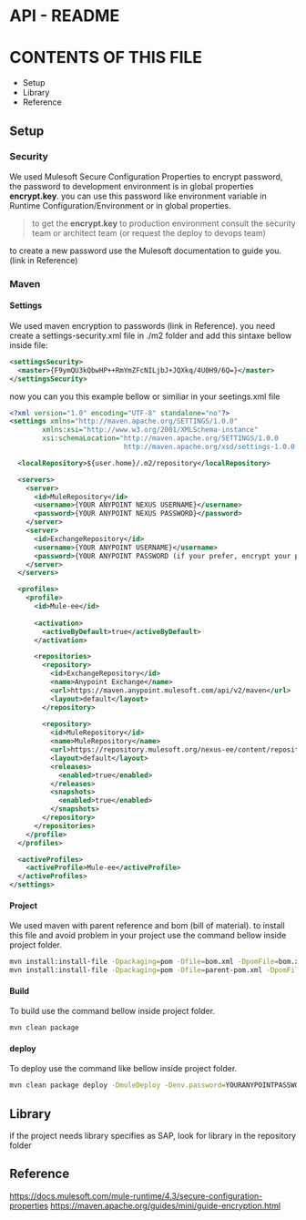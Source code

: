 # API - README
# CONTENTS OF THIS FILE

* Setup
* Library
* Reference

## Setup

### Security
We used Mulesoft Secure Configuration Properties to encrypt password, the password to development environment is in global properties **encrypt.key**.
you can use this password like environment variable in Runtime Configuration/Environment or in global properties.

> to get the **encrypt.key** to production environment consult the security team or architect team (or request the deploy to devops team)

to create a new password use the Mulesoft documentation to guide you. (link in Reference)



### Maven
#### Settings
We used maven encryption to passwords (link in Reference).
you need create a settings-security.xml file in ./m2 folder and add this sintaxe bellow inside file:

```xml
<settingsSecurity>
  <master>{F9ymQU3kQbwHP++RmYmZFcNILjbJ+JQXkq/4U0H9/6Q=}</master>
</settingsSecurity>
```

now you can you this example bellow or similiar in your seetings.xml file

```xml
<?xml version="1.0" encoding="UTF-8" standalone="no"?>
<settings xmlns="http://maven.apache.org/SETTINGS/1.0.0" 
        xmlns:xsi="http://www.w3.org/2001/XMLSchema-instance" 
        xsi:schemaLocation="http://maven.apache.org/SETTINGS/1.0.0
                            http://maven.apache.org/xsd/settings-1.0.0.xsd">

  <localRepository>${user.home}/.m2/repository</localRepository>

  <servers>
    <server>
      <id>MuleRepository</id>
      <username>{YOUR ANYPOINT NEXUS USERNAME}</username>
      <password>{YOUR ANYPOINT NEXUS PASSWORD}</password>
    </server>
    <server>
      <id>ExchangeRepository</id>
      <username>{YOUR ANYPOINT USERNAME}</username>
      <password>{YOUR ANYPOINT PASSWORD (if your prefer, encrypt your password using mater password by settings-security.xml)}</password>
    </server>
  </servers>

  <profiles>
    <profile>
      <id>Mule-ee</id>
      
      <activation>
        <activeByDefault>true</activeByDefault>
      </activation>

      <repositories>
        <repository>
          <id>ExchangeRepository</id>
          <name>Anypoint Exchange</name>
          <url>https://maven.anypoint.mulesoft.com/api/v2/maven</url>
          <layout>default</layout>
        </repository>
      
        <repository>
          <id>MuleRepository</id>
          <name>MuleRepository</name>
          <url>https://repository.mulesoft.org/nexus-ee/content/repositories/releases-ee/</url>
          <layout>default</layout>
          <releases>
            <enabled>true</enabled>
          </releases>
          <snapshots>
            <enabled>true</enabled>
          </snapshots>
        </repository>
      </repositories>
    </profile>
  </profiles>

  <activeProfiles>
    <activeProfile>Mule-ee</activeProfile>
  </activeProfiles>
</settings>
```

#### Project
We used maven with parent reference and bom (bill of material). to install this file and avoid problem in your project use the command bellow inside project folder.

``` bash
mvn install:install-file -Dpackaging=pom -Dfile=bom.xml -DpomFile=bom.xml
mvn install:install-file -Dpackaging=pom -Dfile=parent-pom.xml -DpomFile=parent-pom.xml
```

#### Build
To build use the command bellow inside project folder.
``` bash
mvn clean package
```

#### deploy
To deploy use the command like bellow inside project folder.
``` bash
mvn clean package deploy -DmuleDeploy -Denv.password=YOURANYPOINTPASSWORD -Dencrypt.key=ENCRYPTKEYOFPASSWORDSINSECURITYVAULT -Denv.username=YOURANYPOINTUSERNAME
```

## Library
if the project needs library specifies as SAP, look for library in the repository folder

## Reference
https://docs.mulesoft.com/mule-runtime/4.3/secure-configuration-properties
https://maven.apache.org/guides/mini/guide-encryption.html
